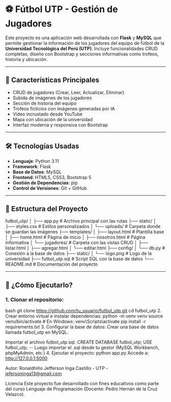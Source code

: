 # ⚽ Fútbol UTP - Gestión de Jugadores

Este proyecto es una aplicación web desarrollada con **Flask** y **MySQL** que permite gestionar la información de los jugadores del equipo de fútbol de la **Universidad Tecnológica del Perú (UTP)**. Incluye funcionalidades CRUD completas, diseño con Bootstrap y secciones informativas como trofeos, historia y ubicación.

---

## 📌 Características Principales

- CRUD de jugadores (Crear, Leer, Actualizar, Eliminar)
- Subida de imágenes de los jugadores
- Sección de historia del equipo
- Trofeos ficticios con imágenes generadas por IA
- Video incrustado desde YouTube
- Mapa con ubicación de la universidad
- Interfaz moderna y responsiva con Bootstrap

---

## 🛠 Tecnologías Usadas

- **Lenguaje**: Python 3.11
- **Framework**: Flask
- **Base de Datos**: MySQL
- **Frontend**: HTML5, CSS3, Bootstrap 5
- **Gestión de Dependencias**: pip
- **Control de Versiones**: Git + GitHub

---

## 🧱 Estructura del Proyecto

futbol_utp/
│
├── app.py # Archivo principal con las rutas
├── static/
│ ├── styles.css # Estilos personalizados
│ └── uploads/ # Carpeta donde se guardan las imágenes
├── templates/
│ ├── layout.html # Plantilla base
│ ├── home.html # Página de inicio
│ ├── nosotros.html # Página informativa
│ └── jugadores/ # Carpeta con las vistas CRUD
│ ├── listar.html
│ ├── agregar.html
│ └── editar.html
├── config/
│ └── db.py # Conexión a la base de datos
├── static/
│ └── logo.png # Logo de la universidad
├── futbol_utp.sql # Script SQL con la base de datos
└── README.md # Documentación del proyecto

---

## 🧪 ¿Cómo Ejecutarlo?

### 1. Clonar el repositorio:

bash
git clone https://github.com/tu_usuario/futbol_utp.git
cd futbol_utp
2. Crear entorno virtual e instalar dependencias:
python -m venv venv
source venv/bin/activate  # En Windows: venv\Scripts\activate
pip install -r requirements.txt
3. Configurar la base de datos:
Crear una base de datos llamada futbol_utp en MySQL.

Importar el archivo futbol_utp.sql.
CREATE DATABASE futbol_utp;
USE futbol_utp;
-- Luego importar el .sql desde tu gestor (MySQL Workbench, phpMyAdmin, etc.)
4. Ejecutar el proyecto:
python app.py
Accede a: http://127.0.0.1:5000



Autor:
Ronaldhiño Jefferson Inga Castillo - UTP - jefersoninga13@gmail.com

Licencia
Este proyecto fue desarrollado con fines educativos como parte del curso Lenguaje de Programación (Docente: Pedro Hernán de la Cruz Velazco).

